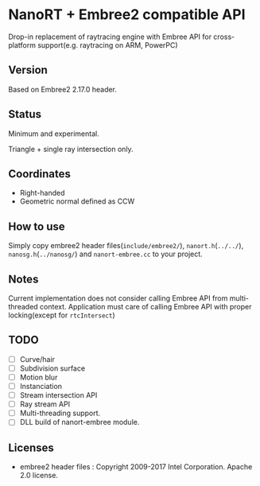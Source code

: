 # NanoRT + Embree2 compatible API

Drop-in replacement of raytracing engine with Embree API for cross-platform support(e.g. raytracing on ARM, PowerPC)

## Version

Based on Embree2 2.17.0 header.

## Status

Minimum and experimental.

Triangle + single ray intersection only.

## Coordinates

* Right-handed
* Geometric normal defined as CCW

## How to use

Simply copy embree2 header files(`include/embree2/`), `nanort.h`(`../../`), `nanosg.h`(`../nanosg/`) and `nanort-embree.cc` to your project.

## Notes

Current implementation does not consider calling Embree API from multi-threaded context.
Application must care of calling Embree API with proper locking(except for `rtcIntersect`)

## TODO

* [ ] Curve/hair
* [ ] Subdivision surface
* [ ] Motion blur
* [ ] Instanciation
* [ ] Stream intersection API
* [ ] Ray stream API
* [ ] Multi-threading support.
* [ ] DLL build of nanort-embree module.

## Licenses

* embree2 header files : Copyright 2009-2017 Intel Corporation. Apache 2.0 license.
